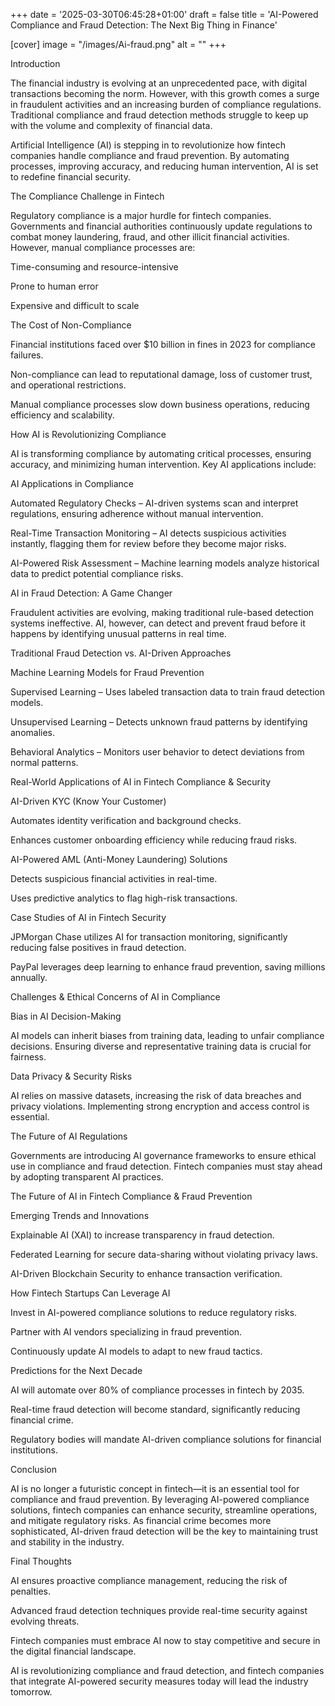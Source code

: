 +++ 
date = '2025-03-30T06:45:28+01:00' 
draft = false 
title = 'AI-Powered Compliance and Fraud Detection: The Next Big Thing in Finance'

[cover] image = "/images/Ai-fraud.png" alt = "" 
+++

Introduction

The financial industry is evolving at an unprecedented pace, with digital transactions becoming the norm. However, with this growth comes a surge in fraudulent activities and an increasing burden of compliance regulations. Traditional compliance and fraud detection methods struggle to keep up with the volume and complexity of financial data.

Artificial Intelligence (AI) is stepping in to revolutionize how fintech companies handle compliance and fraud prevention. By automating processes, improving accuracy, and reducing human intervention, AI is set to redefine financial security.

The Compliance Challenge in Fintech

Regulatory compliance is a major hurdle for fintech companies. Governments and financial authorities continuously update regulations to combat money laundering, fraud, and other illicit financial activities. However, manual compliance processes are:

Time-consuming and resource-intensive

Prone to human error

Expensive and difficult to scale

The Cost of Non-Compliance

Financial institutions faced over $10 billion in fines in 2023 for compliance failures.

Non-compliance can lead to reputational damage, loss of customer trust, and operational restrictions.

Manual compliance processes slow down business operations, reducing efficiency and scalability.

How AI is Revolutionizing Compliance

AI is transforming compliance by automating critical processes, ensuring accuracy, and minimizing human intervention. Key AI applications include:

AI Applications in Compliance

Automated Regulatory Checks – AI-driven systems scan and interpret regulations, ensuring adherence without manual intervention.

Real-Time Transaction Monitoring – AI detects suspicious activities instantly, flagging them for review before they become major risks.

AI-Powered Risk Assessment – Machine learning models analyze historical data to predict potential compliance risks.

AI in Fraud Detection: A Game Changer

Fraudulent activities are evolving, making traditional rule-based detection systems ineffective. AI, however, can detect and prevent fraud before it happens by identifying unusual patterns in real time.

Traditional Fraud Detection vs. AI-Driven Approaches

Machine Learning Models for Fraud Prevention

Supervised Learning – Uses labeled transaction data to train fraud detection models.

Unsupervised Learning – Detects unknown fraud patterns by identifying anomalies.

Behavioral Analytics – Monitors user behavior to detect deviations from normal patterns.

Real-World Applications of AI in Fintech Compliance & Security

AI-Driven KYC (Know Your Customer)

Automates identity verification and background checks.

Enhances customer onboarding efficiency while reducing fraud risks.

AI-Powered AML (Anti-Money Laundering) Solutions

Detects suspicious financial activities in real-time.

Uses predictive analytics to flag high-risk transactions.

Case Studies of AI in Fintech Security

JPMorgan Chase utilizes AI for transaction monitoring, significantly reducing false positives in fraud detection.

PayPal leverages deep learning to enhance fraud prevention, saving millions annually.

Challenges & Ethical Concerns of AI in Compliance

Bias in AI Decision-Making

AI models can inherit biases from training data, leading to unfair compliance decisions. Ensuring diverse and representative training data is crucial for fairness.

Data Privacy & Security Risks

AI relies on massive datasets, increasing the risk of data breaches and privacy violations. Implementing strong encryption and access control is essential.

The Future of AI Regulations

Governments are introducing AI governance frameworks to ensure ethical use in compliance and fraud detection. Fintech companies must stay ahead by adopting transparent AI practices.

The Future of AI in Fintech Compliance & Fraud Prevention

Emerging Trends and Innovations

Explainable AI (XAI) to increase transparency in fraud detection.

Federated Learning for secure data-sharing without violating privacy laws.

AI-Driven Blockchain Security to enhance transaction verification.

How Fintech Startups Can Leverage AI

Invest in AI-powered compliance solutions to reduce regulatory risks.

Partner with AI vendors specializing in fraud prevention.

Continuously update AI models to adapt to new fraud tactics.

Predictions for the Next Decade

AI will automate over 80% of compliance processes in fintech by 2035.

Real-time fraud detection will become standard, significantly reducing financial crime.

Regulatory bodies will mandate AI-driven compliance solutions for financial institutions.

Conclusion

AI is no longer a futuristic concept in fintech—it is an essential tool for compliance and fraud prevention. By leveraging AI-powered compliance solutions, fintech companies can enhance security, streamline operations, and mitigate regulatory risks. As financial crime becomes more sophisticated, AI-driven fraud detection will be the key to maintaining trust and stability in the industry.

Final Thoughts

AI ensures proactive compliance management, reducing the risk of penalties.

Advanced fraud detection techniques provide real-time security against evolving threats.

Fintech companies must embrace AI now to stay competitive and secure in the digital financial landscape.

AI is revolutionizing compliance and fraud detection, and fintech companies that integrate AI-powered security measures today will lead the industry tomorrow.
